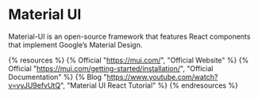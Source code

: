 # Material UI

Material-UI is an open-source framework that features React components that implement Google’s Material Design.

{% resources %}
  {% Official "https://mui.com/", "Official Website" %}
  {% Official "https://mui.com/getting-started/installation/", "Official Documentation" %}
  {% Blog "https://www.youtube.com/watch?v=vyJU9efvUtQ", "Material UI React Tutorial" %}
{% endresources %}
